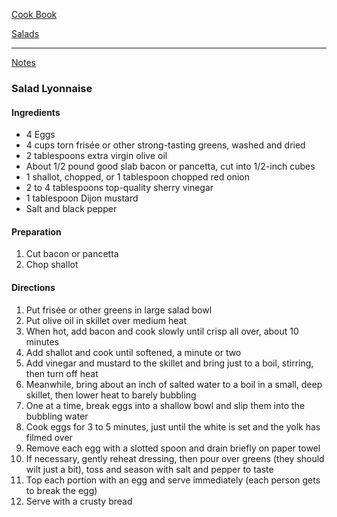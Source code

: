 [Cook Book]()  

[Salads]()  

-----  

[Notes]()  

### Salad Lyonnaise  

#### Ingredients  

* 4 Eggs
* 4 cups torn frisée or other strong-tasting greens, washed and dried
* 2 tablespoons extra virgin olive oil
* About 1/2 pound good slab bacon or pancetta, cut into 1/2-inch cubes
* 1 shallot, chopped, or 1 tablespoon chopped red onion
* 2 to 4  tablespoons top-quality sherry vinegar
* 1 tablespoon Dijon mustard
* Salt and black pepper

#### Preparation  

1. Cut bacon or pancetta  
2. Chop shallot  

#### Directions   

1. Put frisée or other greens in large salad bowl  
2. Put olive oil in skillet over medium heat
3. When hot, add bacon and cook slowly until crisp all over, about 10 minutes  
4. Add shallot and cook until softened, a minute or two  
5. Add vinegar and mustard to the skillet and bring just to a boil, stirring, then turn off heat 
6. Meanwhile, bring about an inch of salted water to a boil in a small, deep skillet, then lower heat to barely bubbling  
7. One at a time, break eggs into a shallow bowl and slip them into the bubbling water  
8. Cook eggs for 3 to 5 minutes, just until the white is set and the yolk has filmed over  
9. Remove each egg with a slotted spoon and drain briefly on paper towel  
10. If necessary, gently reheat dressing, then pour over greens (they should wilt just a bit), toss and season with salt and pepper to taste  
11. Top each portion with an egg and serve immediately (each person gets to break the egg)  
12. Serve with a crusty bread  
